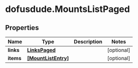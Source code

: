 # dofusdude.MountsListPaged

## Properties

Name | Type | Description | Notes
------------ | ------------- | ------------- | -------------
**links** | [**LinksPaged**](LinksPaged.md) |  | [optional] 
**items** | [**[MountListEntry]**](MountListEntry.md) |  | [optional] 


